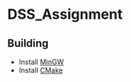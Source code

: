 # DSS_Assignment

## Building

* Install [MinGW](http://mingw-w64.org/doku.php/download/mingw-builds)
* Install [CMake](https://cmake.org/download/)
